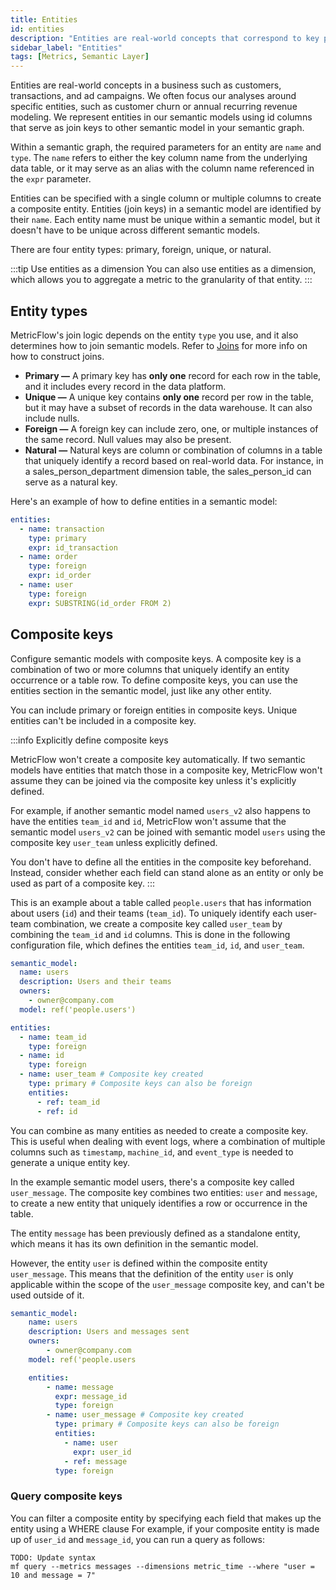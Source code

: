 ```yaml
---
title: Entities
id: entities
description: "Entities are real-world concepts that correspond to key parts of your business, such as customers, transactions, and ad campaigns."
sidebar_label: "Entities"
tags: [Metrics, Semantic Layer]
---
```


Entities are real-world concepts in a business such as customers, transactions, and ad campaigns. We often focus our analyses around specific entities, such as customer churn or annual recurring revenue modeling. We represent entities in our semantic models using id columns that serve as join keys to other semantic model in your semantic graph.

Within a semantic graph, the required parameters for an entity are `name` and `type`. The `name` refers to either the key column name from the underlying data table, or it may serve as an alias with the column name referenced in the `expr` parameter.

Entities can be specified with a single column or multiple columns to create a composite entity. Entities (join keys) in a semantic model are identified by their `name`. Each entity name must be unique within a semantic model, but it doesn't have to be unique across different semantic models.

There are four entity types: primary, foreign, unique, or natural.

:::tip Use entities as a dimension
You can also use entities as a dimension, which allows you to aggregate a metric to the granularity of that entity.
:::


## Entity types

MetricFlow's join logic depends on the entity `type` you use, and it also determines how to join semantic models. Refer to [Joins](/docs/build/join-logic) for more info on how to construct joins.

* **Primary &mdash;** A primary key has **only one** record for each row in the table, and it includes every record in the data platform.
* **Unique &mdash;** A unique key contains **only one** record per row in the table, but it may have a subset of records in the data warehouse. It can also include nulls.
* **Foreign &mdash;** A foreign key can include zero, one, or multiple instances of the same record. Null values may also be present.
* **Natural &mdash;** Natural keys are column or combination of columns in a table that uniquely identify a record based on real-world data. For instance, in a sales_person_department dimension table, the sales_person_id can serve as a natural key.

Here's an example of how to define entities in a semantic model:

``` yaml
entities:
  - name: transaction
    type: primary
    expr: id_transaction
  - name: order
    type: foreign
    expr: id_order
  - name: user
    type: foreign
    expr: SUBSTRING(id_order FROM 2)
```

## Composite keys

Configure semantic models with composite keys. A composite key is a combination of two or more columns that uniquely identify an entity occurrence or a table row. To define composite keys, you can use the entities section in the semantic model, just like any other entity.

You can include primary or foreign entities in composite keys. Unique entities can't be included in a composite key. 

:::info Explicitly define composite keys

MetricFlow won't create a composite key automatically. If two semantic models have entities that match those in a composite key, MetricFlow won't assume they can be joined via the composite key unless it's explicitly defined. 

For example, if another semantic model named `users_v2` also happens to have the entities `team_id` and `id`, MetricFlow won't assume that the semantic model `users_v2` can be joined with semantic model `users` using the composite key `user_team` unless explicitly defined.

You don't have to define all the entities in the composite key beforehand. Instead, consider whether each field can stand alone as an entity or only be used as part of a composite key.
:::

<Tabs>
<TabItem value="example1" label="Example 1">

This is an example about a table called `people.users` that has information about users (`id`) and their teams (`team_id`). To uniquely identify each user-team combination, we create a composite key called `user_team` by combining the `team_id` and `id` columns. This is done in the following configuration file, which defines the entities `team_id`, `id`, and `user_team`.

```yaml
semantic_model: 
  name: users 
  description: Users and their teams 
  owners: 
    - owner@company.com 
  model: ref('people.users') 

entities: 
  - name: team_id 
    type: foreign 
  - name: id 
    type: foreign 
  - name: user_team # Composite key created 
    type: primary # Composite keys can also be foreign 
    entities: 
      - ref: team_id 
      - ref: id 

```

You can combine as many entities as needed to create a composite key. This is useful when dealing with event logs, where a combination of multiple columns such as `timestamp`, `machine_id`, and `event_type` is needed to generate a unique entity key.

</TabItem>

<TabItem value="example2" label="Example 2">

In the example semantic model users, there's a composite key called `user_message`. The composite key combines two entities: `user` and `message`, to create a new entity that uniquely identifies a row or occurrence in the table.

The entity `message` has been previously defined as a standalone entity, which means it has its own definition in the semantic model.

However, the entity `user` is defined within the composite entity `user_message`. This means that the definition of the entity `user` is only applicable within the scope of the `user_message` composite key, and can't be used outside of it.

```yaml
semantic_model: 
    name: users 
    description: Users and messages sent 
    owners: 
        - owner@company.com 
    model: ref('people.users

    entities: 
        - name: message
          expr: message_id
          type: foreign 
        - name: user_message # Composite key created 
          type: primary # Composite keys can also be foreign 
          entities: 
            - name: user 
              expr: user_id 
            - ref: message  
          type: foreign 

```
</TabItem>
</Tabs>

### Query composite keys

You can filter a composite entity by specifying each field that makes up the entity using a WHERE clause For example, if your composite entity is made up of `user_id` and `message_id`, you can run a query as follows:

```
TODO: Update syntax
mf query --metrics messages --dimensions metric_time --where "user = 10 and message = 7"
```
